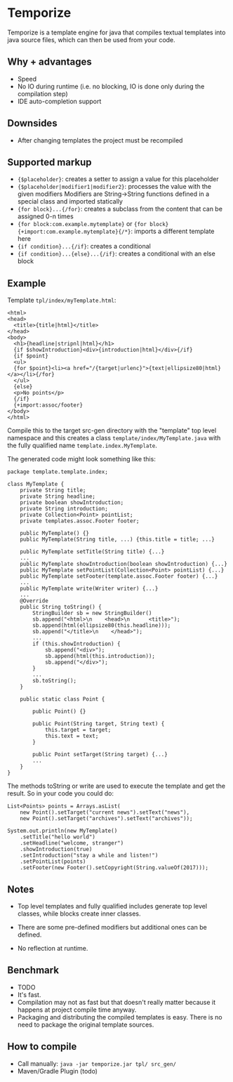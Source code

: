 # Temporize

Temporize is a template engine for java that compiles textual templates into java 
source files, which can then be used from your code.

## Why + advantages

* Speed
* No IO during runtime (i.e. no blocking, IO is done only during the compilation step)
* IDE auto-completion support
 
## Downsides

* After changing templates the project must be recompiled
 
## Supported markup
 
* `{$placeholder}`: creates a setter to assign a value for this placeholder
* `{$placeholder|modifier1|modifier2}`: processes the value with the given modifiers
  Modifiers are String->String functions defined in a special class and imported statically
* `{for block}...{/for}`: creates a subclass from the content that can be 
 assigned 0-n times 
* `{for block:com.example.mytemplate}` or `{for block}{+import:com.example.mytemplate}{/*}`: 
 imports a different template here
* `{if condition}...{/if}`: creates a conditional
* `{if condition}...{else}...{/if}`: creates a conditional with an else block

## Example

Template `tpl/index/myTemplate.html`:

    <html>
    <head>
      <title>{title|html}</title>
    </head>
    <body>
      <h1>{headline|stripnl|html}</h1>
      {if $showIntroduction}<div>{introduction|html}</div>{/if}
      {if $point} 
      <ul>
      {for $point}<li><a href="/{target|urlenc}">{text|ellipsize80|html}</a></li>{/for}
      </ul>
      {else}
      <p>No points</p>
      {/if}
      {+import:assoc/footer}
    </body>
    </html>
    
Compile this to the target src-gen directory with the "template" top level namespace 
and this creates a class `template/index/MyTemplate.java` with the fully qualified name 
`template.index.MyTemplate`.

The generated code might look something like this:

    package template.template.index; 
    
    class MyTemplate {
        private String title;
        private String headline;
        private boolean showIntroduction;
        private String introduction;
        private Collection<Point> pointList;
        private templates.assoc.Footer footer; 
        
        public MyTemplate() {}
        public MyTemplate(String title, ...) {this.title = title; ...}
        
        public MyTemplate setTitle(String title) {...}
        ...
        public MyTemplate showIntroduction(boolean showIntroduction) {...}
        public MyTemplate setPointList(Collection<Point> pointList) {...}
        public MyTemplate setFooter(template.assoc.Footer footer) {...}
        ...
        public MyTemplate write(Writer writer) {...}
        ...
        @Override
        public String toString() {
            StringBuilder sb = new StringBuilder()
            sb.append("<html>\n    <head>\n      <title>");
            sb.append(html(ellipsize80(this.headline)));
            sb.append("</title>\n    </head>");
            ...
            if (this.showIntroduction) {
                sb.append("<div>");
                sb.append(html(this.introduction));
                sb.append("</div>");
            }
            ...
            sb.toString();
        }
        
        public static class Point {
            
            public Point() {}
            
            public Point(String target, String text) { 
                this.target = target;
                this.text = text; 
            }
            
            public Point setTarget(String target) {...}
            ...
        }
    }

The methods toString or write are used to execute the template and get the result. So
in your code you could do:

    List<Points> points = Arrays.asList(
        new Point().setTarget("current news").setText("news"),
        new Point().setTarget("archives").setText("archives"));

    System.out.println(new MyTemplate()
        .setTitle("hello world")
        .setHeadline("welcome, stranger")
        .showIntroduction(true)
        .setIntroduction("stay a while and listen!")
        .setPointList(points)
        .setFooter(new Footer().setCopyright(String.valueOf(2017)));

## Notes

* Top level templates and fully qualified includes generate top level classes,
 while blocks create inner classes.
 
* There are some pre-defined modifiers but additional ones can be defined.

* No reflection at runtime.

## Benchmark

* TODO
* It's fast.
* Compilation may not as fast but that doesn't really matter because it happens at 
 project compile time anyway.
* Packaging and distributing the compiled templates is easy. There is no need to 
 package the original template sources.

## How to compile

* Call manually: `java -jar temporize.jar tpl/ src_gen/`
* Maven/Gradle Plugin (todo)
